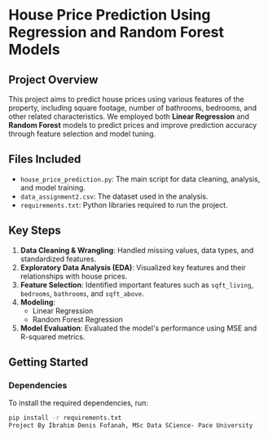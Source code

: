# House Price Prediction Using Regression and Random Forest Models

## Project Overview
This project aims to predict house prices using various features of the property, including square footage, number of bathrooms, bedrooms, and other related characteristics. We employed both **Linear Regression** and **Random Forest** models to predict prices and improve prediction accuracy through feature selection and model tuning.

## Files Included
- `house_price_prediction.py`: The main script for data cleaning, analysis, and model training.
- `data_assignment2.csv`: The dataset used in the analysis.
- `requirements.txt`: Python libraries required to run the project.

## Key Steps
1. **Data Cleaning & Wrangling**: Handled missing values, data types, and standardized features.
2. **Exploratory Data Analysis (EDA)**: Visualized key features and their relationships with house prices.
3. **Feature Selection**: Identified important features such as `sqft_living`, `bedrooms`, `bathrooms`, and `sqft_above`.
4. **Modeling**:
   - Linear Regression
   - Random Forest Regression
5. **Model Evaluation**: Evaluated the model's performance using MSE and R-squared metrics.

## Getting Started

### Dependencies
To install the required dependencies, run:
```bash
pip install -r requirements.txt
Project By Ibrahim Denis Fofanah, MSc Data SCience- Pace University
